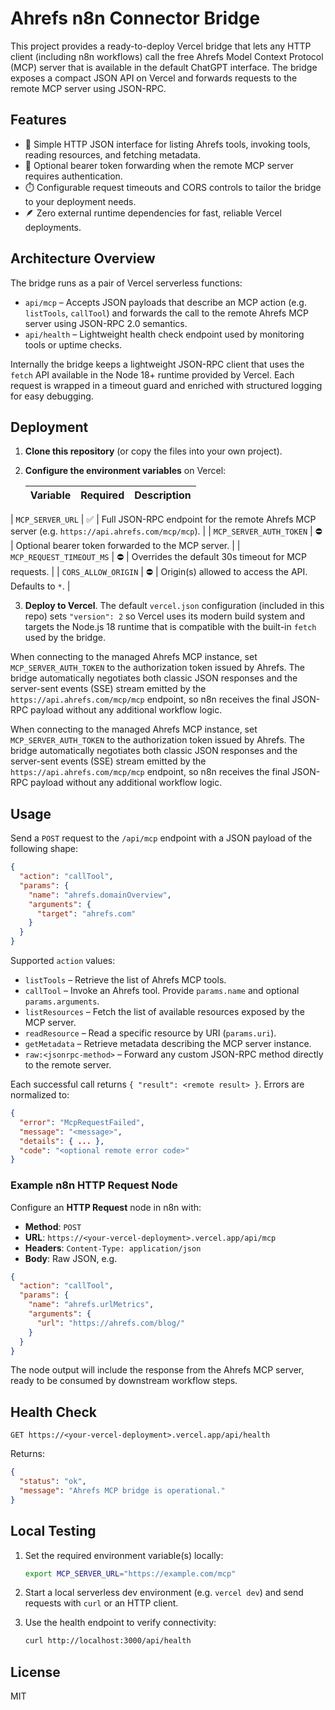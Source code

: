 # Ahrefs n8n Connector Bridge

This project provides a ready-to-deploy Vercel bridge that lets any HTTP client (including n8n workflows) call the free Ahrefs Model Context Protocol (MCP) server that is available in the default ChatGPT interface. The bridge exposes a compact JSON API on Vercel and forwards requests to the remote MCP server using JSON-RPC.

## Features

- 🔁 Simple HTTP JSON interface for listing Ahrefs tools, invoking tools, reading resources, and fetching metadata.
- 🔐 Optional bearer token forwarding when the remote MCP server requires authentication.
- ⏱️ Configurable request timeouts and CORS controls to tailor the bridge to your deployment needs.
- 🪶 Zero external runtime dependencies for fast, reliable Vercel deployments.

## Architecture Overview

The bridge runs as a pair of Vercel serverless functions:

- `api/mcp` – Accepts JSON payloads that describe an MCP action (e.g. `listTools`, `callTool`) and forwards the call to the remote Ahrefs MCP server using JSON-RPC 2.0 semantics.
- `api/health` – Lightweight health check endpoint used by monitoring tools or uptime checks.

Internally the bridge keeps a lightweight JSON-RPC client that uses the `fetch` API available in the Node 18+ runtime provided by Vercel. Each request is wrapped in a timeout guard and enriched with structured logging for easy debugging.

## Deployment

1. **Clone this repository** (or copy the files into your own project).
2. **Configure the environment variables** on Vercel:

   | Variable | Required | Description |
   |----------|----------|-------------|
| `MCP_SERVER_URL` | ✅ | Full JSON-RPC endpoint for the remote Ahrefs MCP server (e.g. `https://api.ahrefs.com/mcp/mcp`). |
   | `MCP_SERVER_AUTH_TOKEN` | ⛔️ | Optional bearer token forwarded to the MCP server. |
   | `MCP_REQUEST_TIMEOUT_MS` | ⛔️ | Overrides the default 30s timeout for MCP requests. |
   | `CORS_ALLOW_ORIGIN` | ⛔️ | Origin(s) allowed to access the API. Defaults to `*`. |

3. **Deploy to Vercel**. The default `vercel.json` configuration (included in this repo) sets `"version": 2` so Vercel uses its modern build system and targets the Node.js 18 runtime that is compatible with the built-in `fetch` used by the bridge.

When connecting to the managed Ahrefs MCP instance, set `MCP_SERVER_AUTH_TOKEN` to the authorization token issued by Ahrefs. The bridge automatically negotiates both classic JSON responses and the server-sent events (SSE) stream emitted by the `https://api.ahrefs.com/mcp/mcp` endpoint, so n8n receives the final JSON-RPC payload without any additional workflow logic.

When connecting to the managed Ahrefs MCP instance, set `MCP_SERVER_AUTH_TOKEN` to the authorization token issued by Ahrefs. The bridge automatically negotiates both classic JSON responses and the server-sent events (SSE) stream emitted by the `https://api.ahrefs.com/mcp/mcp` endpoint, so n8n receives the final JSON-RPC payload without any additional workflow logic.

## Usage

Send a `POST` request to the `/api/mcp` endpoint with a JSON payload of the following shape:

```json
{
  "action": "callTool",
  "params": {
    "name": "ahrefs.domainOverview",
    "arguments": {
      "target": "ahrefs.com"
    }
  }
}
```

Supported `action` values:

- `listTools` – Retrieve the list of Ahrefs MCP tools.
- `callTool` – Invoke an Ahrefs tool. Provide `params.name` and optional `params.arguments`.
- `listResources` – Fetch the list of available resources exposed by the MCP server.
- `readResource` – Read a specific resource by URI (`params.uri`).
- `getMetadata` – Retrieve metadata describing the MCP server instance.
- `raw:<jsonrpc-method>` – Forward any custom JSON-RPC method directly to the remote server.

Each successful call returns `{ "result": <remote result> }`. Errors are normalized to:

```json
{
  "error": "McpRequestFailed",
  "message": "<message>",
  "details": { ... },
  "code": "<optional remote error code>"
}
```

### Example n8n HTTP Request Node

Configure an **HTTP Request** node in n8n with:

- **Method**: `POST`
- **URL**: `https://<your-vercel-deployment>.vercel.app/api/mcp`
- **Headers**: `Content-Type: application/json`
- **Body**: Raw JSON, e.g.

```json
{
  "action": "callTool",
  "params": {
    "name": "ahrefs.urlMetrics",
    "arguments": {
      "url": "https://ahrefs.com/blog/"
    }
  }
}
```

The node output will include the response from the Ahrefs MCP server, ready to be consumed by downstream workflow steps.

## Health Check

`GET https://<your-vercel-deployment>.vercel.app/api/health`

Returns:

```json
{
  "status": "ok",
  "message": "Ahrefs MCP bridge is operational."
}
```

## Local Testing

1. Set the required environment variable(s) locally:

   ```bash
   export MCP_SERVER_URL="https://example.com/mcp"
   ```

2. Start a local serverless dev environment (e.g. `vercel dev`) and send requests with `curl` or an HTTP client.

3. Use the health endpoint to verify connectivity:

   ```bash
   curl http://localhost:3000/api/health
   ```

## License

MIT
